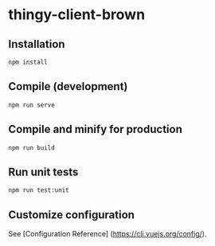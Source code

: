 # thingy-client-brown

## Installation
```
npm install
```

## Compile (development)
```
npm run serve
```

## Compile and minify for production
```
npm run build
```

## Run unit tests
```
npm run test:unit
```

## Customize configuration
See [Configuration Reference] (https://cli.vuejs.org/config/).

